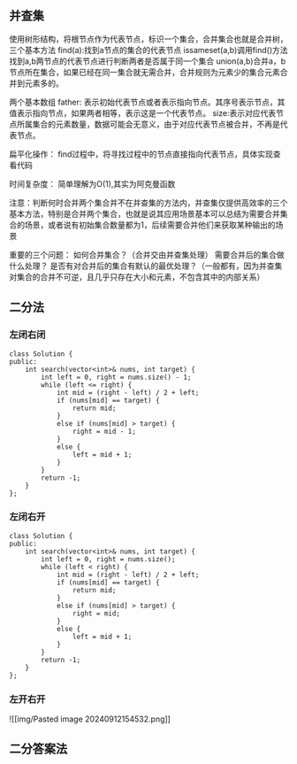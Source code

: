 ## 并查集
使用树形结构，将根节点作为代表节点，标识一个集合，合并集合也就是合并树，
三个基本方法
find(a):找到a节点的集合的代表节点
issameset(a,b)调用find()方法找到a,b两节点的代表节点进行判断两者是否属于同一个集合
union(a,b)合并a，b节点所在集合，如果已经在同一集合就无需合并，合并规则为元素少的集合元素合并到元素多的。

两个基本数组
father: 表示初始代表节点或者表示指向节点。其序号表示节点，其值表示指向节点，如果两者相等，表示这是一个代表节点。
size:表示对应代表节点所属集合的元素数量，数据可能会无意义，由于对应代表节点被合并，不再是代表节点。

扁平化操作：
find过程中，将寻找过程中的节点直接指向代表节点，具体实现查看代码



时间复杂度：
简单理解为O(1),其实为阿克曼函数


注意：判断何时合并两个集合并不在并查集的方法内，并查集仅提供高效率的三个基本方法，特别是合并两个集合，也就是说其应用场景基本可以总结为需要合并集合的场景，或者说有初始集合数量都为1，后续需要合并他们来获取某种输出的场景

重要的三个问题：
如何合并集合？（合并交由并查集处理）
需要合并后的集合做什么处理？
是否有对合并后的集合有默认的最优处理？（一般都有，因为并查集对集合的合并不可逆，且几乎只存在大小和元素，不包含其中的内部关系）



##  二分法




### 左闭右闭
```
class Solution {
public:
    int search(vector<int>& nums, int target) {
        int left = 0, right = nums.size() - 1;
        while (left <= right) {
            int mid = (right - left) / 2 + left;
            if (nums[mid] == target) {
                return mid;
            }
            else if (nums[mid] > target) {
                right = mid - 1;
            }
            else {
                left = mid + 1;
            }
        }
        return -1;
    }
};

```

### 左闭右开


```
class Solution {
public:
    int search(vector<int>& nums, int target) {
        int left = 0, right = nums.size();
        while (left < right) {
            int mid = (right - left) / 2 + left;
            if (nums[mid] == target) {
                return mid;
            }
            else if (nums[mid] > target) {
                right = mid;
            }
            else {
                left = mid + 1;
            }
        }
        return -1;
    }
};

```


### 左开右开
![[img/Pasted image 20240912154532.png]]


## 二分答案法
